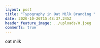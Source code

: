 ```yaml
---
layout: post
title: "Typography in Oat Milk Branding "
date: 2020-10-26T15:48:37.245Z
header_feature_image: ../uploads/0.jpeg
comments: true
---
```

oat milk